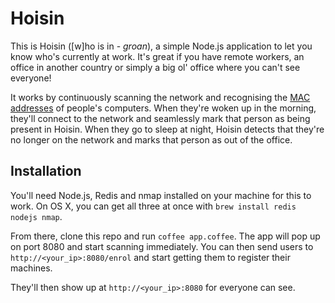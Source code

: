 # Hoisin
This is Hoisin ([w]ho is in - *groan*), a simple Node.js application to let you 
know who's currently at work. It's great if you have remote workers, an office
in another country or simply a big ol' office where you can't see everyone!

It works by continuously scanning the network and recognising the 
[MAC addresses](http://en.wikipedia.org/wiki/MAC_address) of people's computers.
When they're woken up in the morning, they'll connect to the network and 
seamlessly mark that person as being present in Hoisin. When they go to sleep at 
night, Hoisin detects that they're no longer on the network and marks that
person as out of the office.

## Installation
You'll need Node.js, Redis and nmap installed on your machine for this to work.
On OS X, you can get all three at once with `brew install redis nodejs nmap`.

From there, clone this repo and run `coffee app.coffee`. The app will pop up on
port 8080 and start scanning immediately. You can then send users to
`http://<your_ip>:8080/enrol` and start getting them to register their machines.

They'll then show up at `http://<your_ip>:8080` for everyone can see.
